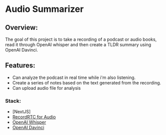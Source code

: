 # Audio Summarizer

## Overview:

The goal of this project is to take a recording of a podcast or audio books,
read it through OpenAI whisper and then create a TLDR summary using OpenAI
Davinci.

## Features:

- Can analyze the podcast in real time while i'm also listening.
- Create a series of notes based on the text generated from the recording.
- Can upload audio file for analysis

### Stack:

- [NextJS]
- [RecordRTC for Audio](https://recordrtc.org/)
- [OpenAI Whisper](https://github.com/openai/whisper)
- [OpenAI Davinci](https://beta.openai.com/docs/introduction)
